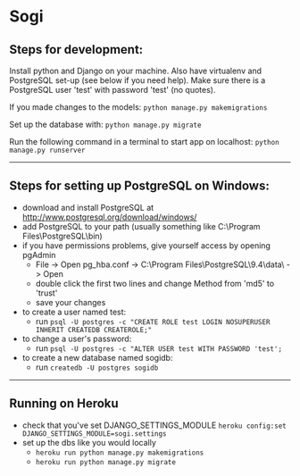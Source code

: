 
# Sogi


## Steps for development:

Install python and Django on your machine. Also have virtualenv and PostgreSQL set-up (see below if you need help).
Make sure there is a PostgreSQL user 'test' with password 'test' (no quotes).

If you made changes to the models:
`python manage.py makemigrations`

Set up the database with:
`python manage.py migrate`

Run the following command in a terminal to start app on localhost:
`python manage.py runserver`

---

## Steps for setting up PostgreSQL on Windows:

- download and install PostgreSQL at http://www.postgresql.org/download/windows/
- add PostgreSQL to your path (usually something like C:\Program Files\PostgreSQL\bin)
- if you have permissions problems, give yourself access by opening pgAdmin
    - File -> Open pg_hba.conf -> C:\Program Files\PostgreSQL\9.4\data\ -> Open
    - double click the first two lines and change Method from 'md5' to 'trust'
    - save your changes
- to create a user named test:
    - run `psql -U postgres -c "CREATE ROLE test LOGIN NOSUPERUSER INHERIT CREATEDB CREATEROLE;"`
- to change a user's password:
    - run `psql -U postgres -c "ALTER USER test WITH PASSWORD 'test';`
- to create a new database named sogidb:
    - run `createdb -U postgres sogidb`
    
---

## Running on Heroku

- check that you've set DJANGO_SETTINGS_MODULE `heroku config:set DJANGO_SETTINGS_MODULE=sogi.settings`
- set up the dbs like you would locally
    - `heroku run python manage.py makemigrations`
    - `heroku run python manage.py migrate`
